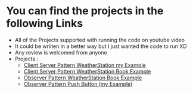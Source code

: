 # You can find the projects in the following Links
- All of the Projects supported with running the code on youtube video
- It could be wriiten in a better way but I just wanted the code to run XD
- Any review is welcomed from anyone<br>
- Projects : 
  - [Client Server Pattern WeatherStation my Example](1_Client_Server_Pattern_WeatherStationExample/) <br>
  - [Client Server Pattern WeatherStation Book Example](1_Client_Server_Pattern_WeatherStation_Book/)<br>
  - [Observer Pattern WeatherStation Book Example](3_Observer_Pattern_WeatherStationExample/)<br>
  - [Observer Pattern Push Button (my Example)](4_Observer_Pattern_PushButtonServer/)<br>

